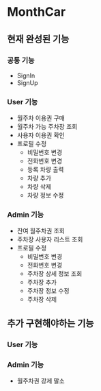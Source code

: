 # MonthCar
## 현재 완성된 기능
### 공통 기능
- SignIn
- SignUp
### User 기능
- 월주차 이용권 구매
- 월주차 가능 주차장 조회
- 사용자 이용권 확인
- 프로필 수정
	- 비밀번호 변경
	- 전화번호 변경
	- 등록 차량 출력
	- 차량 추가
	- 차량 삭제
	- 차량 정보 수정 
### Admin 기능
- 잔여 월주차권 조회
- 주차장 사용자 리스트 조회
- 프로필 수정
	- 비밀번호 변경
	- 전화번호 변경
	- 주차장 상세 정보 조회
	- 주차장 추가
	- 주차장 정보 수정
	- 주차장 삭제
## 추가 구현해야하는 기능
### User 기능
### Admin 기능
- 월주차권 강제 말소

